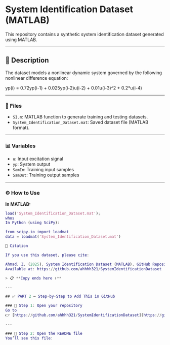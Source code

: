 # System Identification Dataset (MATLAB)

This repository contains a synthetic system identification dataset generated using MATLAB.

---

## 📘 Description
The dataset models a nonlinear dynamic system governed by the following nonlinear difference equation:

yp(i) = 0.72yp(i-1) + 0.025yp(i-2)u(i-2) + 0.01u(i-3)^2 + 0.2*u(i-4)

---

### 📂 Files
- `SI.m`: MATLAB function to generate training and testing datasets.
- `System_Identification_Dataset.mat`: Saved dataset file (MATLAB format).

---

### 📊 Variables
- `u`: Input excitation signal  
- `yp`: System output  
- `SamIn`: Training input samples  
- `SamOut`: Training output samples  

---

### ⚙️ How to Use

**In MATLAB:**
```matlab
load('System_Identification_Dataset.mat');
whos
In Python (using SciPy):

from scipy.io import loadmat
data = loadmat('System_Identification_Dataset.mat')

📖 Citation

If you use this dataset, please cite:

Ahmad, Z. (2025). System Identification Dataset (MATLAB). GitHub Repository.
Available at: https://github.com/ahhhh321/SystemIdentificationDataset

> 📋 **Copy ends here ↑**

---

## ✅ PART 2 — Step-by-Step to Add This in GitHub

### 🧩 Step 1: Open your repository
Go to  
👉 [https://github.com/ahhhh321/SystemIdentificationDataset](https://github.com/ahhhh321/SystemIdentificationDataset)

---

### 🧩 Step 2: Open the README file
You’ll see this file:
